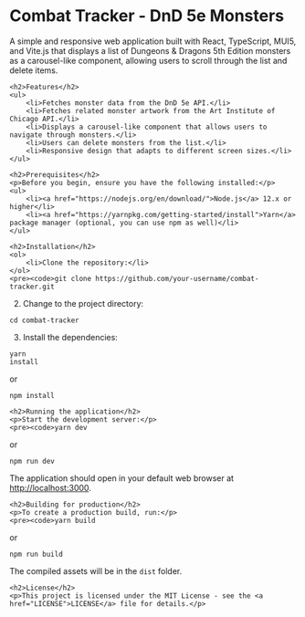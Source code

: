 <!DOCTYPE html>
<html lang="en">
<head>
    <meta charset="UTF-8">
    <meta name="viewport" content="width=device-width, initial-scale=1.0">
    <title>Combat Tracker - DnD 5e Monsters</title>
</head>
<body>
    <h1>Combat Tracker - DnD 5e Monsters</h1>
    <p>A simple and responsive web application built with React, TypeScript, MUI5, and Vite.js that displays a list of Dungeons &amp; Dragons 5th Edition monsters as a carousel-like component, allowing users to scroll through the list and delete items.</p>

    <h2>Features</h2>
    <ul>
        <li>Fetches monster data from the DnD 5e API.</li>
        <li>Fetches related monster artwork from the Art Institute of Chicago API.</li>
        <li>Displays a carousel-like component that allows users to navigate through monsters.</li>
        <li>Users can delete monsters from the list.</li>
        <li>Responsive design that adapts to different screen sizes.</li>
    </ul>

    <h2>Prerequisites</h2>
    <p>Before you begin, ensure you have the following installed:</p>
    <ul>
        <li><a href="https://nodejs.org/en/download/">Node.js</a> 12.x or higher</li>
        <li><a href="https://yarnpkg.com/getting-started/install">Yarn</a> package manager (optional, you can use npm as well)</li>
    </ul>

    <h2>Installation</h2>
    <ol>
        <li>Clone the repository:</li>
    </ol>
    <pre><code>git clone https://github.com/your-username/combat-tracker.git
</code></pre>
    <ol start="2">
        <li>Change to the project directory:</li>
    </ol>
    <pre><code>cd combat-tracker
</code></pre>
    <ol start="3">
        <li>Install the dependencies:</li>
    </ol>
    <pre><code>yarn install
</code></pre>
    <p>or</p>
    <pre><code>npm install
</code></pre>

    <h2>Running the application</h2>
    <p>Start the development server:</p>
    <pre><code>yarn dev
</code></pre>
    <p>or</p>
    <pre><code>npm run dev
</code></pre>
    <p>The application should open in your default web browser at <a href="http://localhost:3000">http://localhost:3000</a>.</p>

    <h2>Building for production</h2>
    <p>To create a production build, run:</p>
    <pre><code>yarn build
</code></pre>
    <p>or</p>
    <pre><code>npm run build
</code></pre>
    <p>The compiled assets will be in the <code>dist</code> folder.</p>

    <h2>License</h2>
    <p>This project is licensed under the MIT License - see the <a href="LICENSE">LICENSE</a> file for details.</p>

